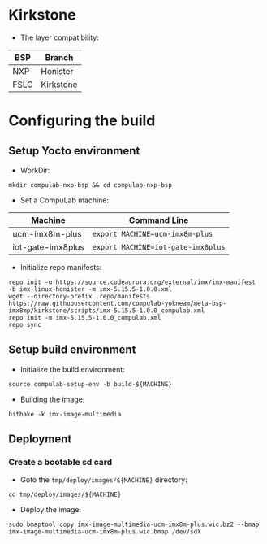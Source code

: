 # Kirkstone

* The layer compatibility:

| BSP | Branch |
|---|---|
| NXP| Honister |
| FSLC| Kirkstone |

# Configuring the build

## Setup Yocto environment

* WorkDir:
```
mkdir compulab-nxp-bsp && cd compulab-nxp-bsp
```
* Set a CompuLab machine:

| Machine | Command Line |
|---|---|
|ucm-imx8m-plus|```export MACHINE=ucm-imx8m-plus```|
|iot-gate-imx8plus|```export MACHINE=iot-gate-imx8plus```|

* Initialize repo manifests:
```
repo init -u https://source.codeaurora.org/external/imx/imx-manifest  -b imx-linux-honister -m imx-5.15.5-1.0.0.xml
wget --directory-prefix .repo/manifests https://raw.githubusercontent.com/compulab-yokneam/meta-bsp-imx8mp/kirkstone/scripts/imx-5.15.5-1.0.0_compulab.xml
repo init -m imx-5.15.5-1.0.0_compulab.xml
repo sync
```

## Setup build environment

* Initialize the build environment:
```
source compulab-setup-env -b build-${MACHINE}
```
* Building the image:
```
bitbake -k imx-image-multimedia
```

## Deployment
### Create a bootable sd card

* Goto the `tmp/deploy/images/${MACHINE}` directory:
```
cd tmp/deploy/images/${MACHINE}
```

* Deploy the image:
```
sudo bmaptool copy imx-image-multimedia-ucm-imx8m-plus.wic.bz2 --bmap imx-image-multimedia-ucm-imx8m-plus.wic.bmap /dev/sdX
```

